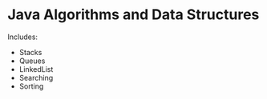 # Java Algorithms and Data Structures
Includes:
* Stacks
* Queues
* LinkedList
* Searching
* Sorting

